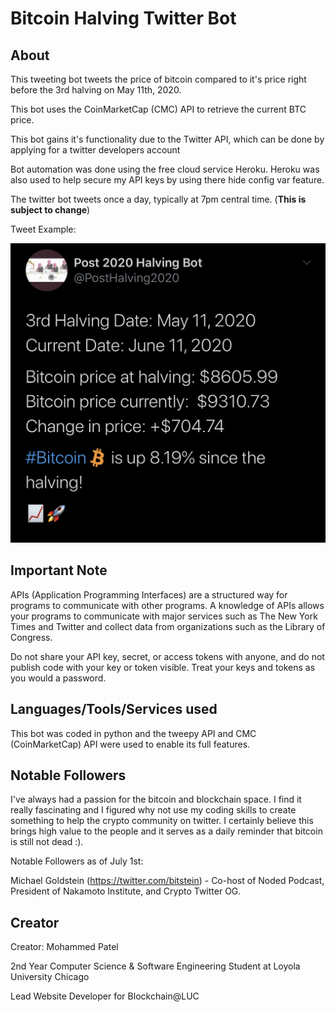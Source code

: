 # Bitcoin Halving Twitter Bot

## About

This tweeting bot tweets the price of bitcoin compared to it's price right before the 3rd halving
on May 11th, 2020.

This bot uses the CoinMarketCap (CMC) API to retrieve the current BTC price.

This bot gains it's functionality due to the Twitter API, which can be done by applying for a twitter developers account


Bot automation was done using the free cloud service Heroku. Heroku was also used to help secure my API keys by using there
hide config var feature.


The twitter bot tweets once a day, typically at 7pm central time. (**This is subject to change**)

Tweet Example:

![Tweet Example](NewTweetEx.jpeg)



## Important Note


APIs (Application Programming Interfaces) are a structured way for programs to communicate with other programs. A knowledge of APIs allows your programs to communicate with major services such as The New York Times and Twitter and collect data from organizations such as the Library of Congress. 

Do not share your API key, secret, or access tokens with anyone, and do not publish code with your key or token visible. Treat your keys and tokens as you would a password.



## Languages/Tools/Services used

This bot was coded in python and the tweepy API and CMC (CoinMarketCap) API were used to enable its full features.



## Notable Followers

I've always had a passion for the bitcoin and blockchain space. I find it really fascinating and I figured why not use my coding skills to create something to help the crypto community on twitter. I certainly believe this brings high value to the people and it serves as a daily reminder that bitcoin is still not dead :).


Notable Followers as of July 1st:

Michael Goldstein (https://twitter.com/bitstein) - Co-host of Noded Podcast, President of Nakamoto Institute, and Crypto Twitter OG.



## Creator
Creator: Mohammed Patel

2nd Year Computer Science & Software Engineering Student at Loyola University Chicago

Lead Website Developer for Blockchain@LUC





